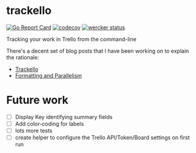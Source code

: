 # trackello
[![Go Report Card](https://goreportcard.com/badge/github.com/klauern/trackello)](https://goreportcard.com/report/github.com/klauern/trackello)
[![codecov](https://codecov.io/gh/klauern/trackello/branch/master/graph/badge.svg)](https://codecov.io/gh/klauern/trackello)
[![wercker status](https://app.wercker.com/status/0d8fcf888b7cf0be0f4e0678b179c341/m "wercker status")](https://app.wercker.com/project/bykey/0d8fcf888b7cf0be0f4e0678b179c341)

Tracking your work in Trello from the command-line

There's a decent set of blog posts that I have been working on to explain the rationale:

* [Trackello](http://blog.nickklauer.info/2016/trackello/)
* [Formatting and Parallelism](http://blog.nickklauer.info/2016/trackello_parallelism/)

# Future work

- [ ] Display Key identifying summary fields
- [ ] Add color-coding for labels
- [ ] lots more tests
- [ ] create helper to configure the Trello API/Token/Board settings on first run